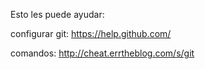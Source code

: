Esto les puede ayudar: 

configurar git:
  https://help.github.com/

comandos:
  http://cheat.errtheblog.com/s/git

